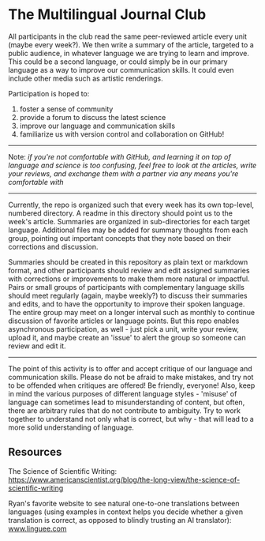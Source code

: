 # The Multilingual Journal Club

All participants in the club read the same peer-reviewed article every unit (maybe every week?). We then write a summary of the article, targeted to a public audience, in whatever language we are trying to learn and improve. This could be a second language, or could simply be in our primary language as a way to improve our communication skills. It could even include other media such as artistic renderings. 

Participation is hoped to:
1) foster a sense of community
2) provide a forum to discuss the latest science
3) improve our language and communication skills
4) familiarize us with version control and collaboration on GitHub!

____
Note: _if you're not comfortable with GitHub, and learning it on top of language and science is too confusing, feel free to look at the articles, write your reviews, and exchange them with a partner via any means you're comfortable with_
____

Currently, the repo is organized such that every week has its own top-level, numbered directory. A readme in this directory should point us to the week's article. Summaries are organized in sub-directories for each target language. Additional files may be added for summary thoughts from each group, pointing out important concepts that they note based on their corrections and discussion.

Summaries should be created in this repository as plain text or markdown format, and other participants should review and edit assigned summaries with corrections or improvements to make them more natural or impactful. Pairs or small groups of participants with complementary language skills should meet regularly (again, maybe weekly?) to discuss their summaries and edits, and to have the opportunity to improve their spoken language. The entire group may meet on a longer interval such as monthly to continue discussion of favorite articles or language points. But this repo enables asynchronous participation, as well - just pick a unit, write your review, upload it, and maybe create an 'issue' to alert the group so someone can review and edit it.

____
The point of this activity is to offer and accept critique of our language and communication skills. Please do not be afraid to make mistakes, and try not to be offended when critiques are offered! Be friendly, everyone! Also, keep in mind the various purposes of different language styles - 'misuse' of language can sometimes lead to misunderstanding of content, but often, there are arbitrary rules that do not contribute to ambiguity. Try to work together to understand not only what is correct, but why - that will lead to a more solid understanding of language.

## Resources
The Science of Scientific Writing:
https://www.americanscientist.org/blog/the-long-view/the-science-of-scientific-writing

Ryan's favorite website to see natural one-to-one translations between languages (using examples in context helps you decide whether a given translation is correct, as opposed to blindly trusting an AI translator): www.linguee.com

